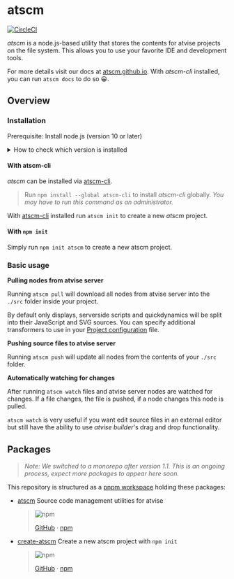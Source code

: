 # atscm

[![CircleCI](https://circleci.com/gh/atSCM/atscm/tree/master.svg?style=svg)](https://circleci.com/gh/atSCM/atscm)

_atscm_ is a node.js-based utility that stores the contents for atvise projects on the file system. This allows you to use your favorite IDE and development tools.

For more details visit our docs at [atscm.github.io](https://atscm.github.io). With _atscm-cli_ installed, you can run `atscm docs` to do so 😀.

## Overview

<!-- BEGIN overview -->
<!-- This section is generated. Run `npm run update-monorepo` to update it. -->

### Installation

Prerequisite: Install node.js (version 10 or later)

<details><summary>How to check which version is installed</summary>

- Make sure [node.js](https://nodejs.org) (version 10 or later) is installed by running `node --version`.
- Make sure [npm](https://www.npmjs.com) is installed by running `npm --version`.

</details>

#### With atscm-cli

_atscm_ can be installed via [atscm-cli](https://github.com/atSCM/atscm-cli).

> Run `npm install --global atscm-cli` to install _atscm-cli_ globally. _You may have to run this command as an administrator._

With [atscm-cli](https://github.com/atSCM/atscm-cli) installed run `atscm init` to create a new _atscm_ project.

#### With `npm init`

Simply run `npm init atscm` to create a new atscm project.

### Basic usage

**Pulling nodes from atvise server**

Running `atscm pull` will download all nodes from atvise server into the `./src` folder inside your project.

By default only displays, serverside scripts and quickdynamics will be split into their JavaScript and SVG sources. You can specify additional transformers to use in your [Project configuration](#project-configuration) file.

**Pushing source files to atvise server**

Running `atscm push` will update all nodes from the contents of your `./src` folder.

**Automatically watching for changes**

After running `atscm watch` files and atvise server nodes are watched for changes. If a file changes, the file is pushed, if a node changes this node is pulled.

`atscm watch` is very useful if you want edit source files in an external editor but still have the ability to use _atvise builder_'s drag and drop functionality.

<!-- END overview -->

## Packages

> _Note: We switched to a monorepo after version 1.1. This is an ongoing process, expect more packages to appear here soon._

This repository is structured as a [pnpm workspace](https://pnpm.js.org/en/workspaces) holding these packages:

<!-- BEGIN packages -->
<!-- This section is generated. Run `npm run update-monorepo` to update it. -->

- [atscm](./packages/atscm) Source code management utilities for atvise

  > ![npm](https://img.shields.io/npm/v/atscm?logo=npm)
  >
  > [GitHub](https://github.com/atSCM/atscm/tree/master/packages/atscm#readme) · [npm](https://www.npmjs.com/package/atscm)
- [create-atscm](./packages/create-atscm) Create a new atscm project with `npm init`

  > ![npm](https://img.shields.io/npm/v/create-atscm?logo=npm)
  >
  > [GitHub](https://github.com/atSCM/atscm/tree/master/packages/create-atscm#readme) · [npm](https://www.npmjs.com/package/create-atscm)

<!-- END packages -->
